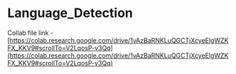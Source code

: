 # Language_Detection

Collab file link - [https://colab.research.google.com/drive/1vAzBaRNKLuQGCTjXcyeElgWZKFX_KKV9#scrollTo=V2LqosP-v3Qq](https://colab.research.google.com/drive/1vAzBaRNKLuQGCTjXcyeElgWZKFX_KKV9#scrollTo=V2LqosP-v3Qq)
